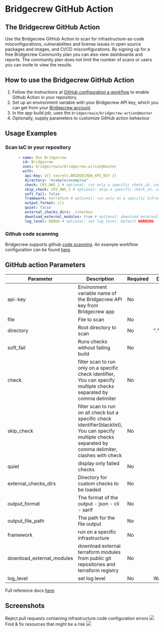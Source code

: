 # Bridgecrew GitHub Action

## The Bridgecrew GitHub Action

Use the Bridgecrew GitHub Action to scan for infrastructure-as-code misconfigurations, 
vulnerabilities and license issues in open source packages and images, and CI/CD misconfigurations.
By signing up for a free Bridgecrew Community plan you can also view dashboards and reports.
The community plan does not limit the number of scans or users you can invite to view the results.
​
## How to use the Bridgecrew GitHub Action

1. Follow the instructions at [GitHub configuration a workflow](https://help.github.com/en/actions/configuring-and-managing-workflows/configuring-a-workflow) to enable Github Action in your repository.
2. Set up an environment variable with your Bridgecrew API key, which you can get from your [Bridgecrew account](https://www.bridgecrew.cloud/integrations).
3. In the app build job, uses the `bridgecrewio/bridgecrew-action@master`
4. Optionally, supply parameters to customize GitHub action behaviour

## Usage Examples

### Scan IaC in your repository

```yaml
      - name: Run Bridgecrew
        id: Bridgecrew
        uses: bridgecrewio/bridgecrew-action@master
        with:
         api-key: ${{ secrets.BRIDGECREW_API_KEY }}
         directory: "example/examplea"
         check: CKV_AWS_1 # optional: run only a specific check_id. can be comma separated list
         skip_check: CKV_AWS_1 # optional: skip a specific check_id. can be comma separated list
         soft_fail: false
         framework: terraform # optional: run only on a specific infrastructure {cloudformation,terraform,kubernetes,all}
         output_format: cli
         quiet: false
         external_checks_dirs: ./checkov
         download_external_modules: true # optional: download external terraform modules from public git repositories and terraform registry
         log_level: DEBUG # optional: set log level. Default WARNING

```

### Github code scanning

Bridgecrew supports github [code scanning](https://docs.github.com/en/free-pro-team@latest/github/finding-security-vulnerabilities-and-errors-in-your-code/about-code-scanning).
An example workflow configuration can be found [here](examples/code_scanning.yml).

## GitHub action Parameters

| Parameter  | Description | Required | Default | Type |
| -----------| -------------------------------------------------------------------------------------------------------- | ------------- | ------------- | ------------- |
| api-key | Environment variable name of the Bridgecrew API key from Bridgecrew app | No |  | Secret parameter |
| file | File to scan | No |  | Input parameter |
| directory | Root directory to scan | No | "." | Input parameter |
| soft_fail | Runs checks without failing build | No | | Input parameters |
| check | filter scan to run only on a specific check identifier, You can specify multiple checks separated by comma delimiter | No |  | Input parameters |
| skip_check | filter scan to run on all check but a specific check identifier(blacklist), You can specify multiple checks separated by comma delimiter, clashes with check | No |  | Input parameters |
| quiet | display only failed checks | No |  | Input parameters |
| external_checks_dirs | Directory for custom checks to be loaded | No |  | Input parameters |
| output_format| The format of the output - json - cli - sarif | No |  | Input parameters |
| output_file_path | The path for the file output | No |  | Input parameters |
| framework | run on a specific infrastructure | No | | cloudformation,terraform,kubernetes,all |
| download_external_modules | download external terraform modules from public git repositories and terraform registry | No | |Input parameters |
| log_level | set log level | No | WARNING | Input parameters |

Full reference docs [here](https://docs.bridgecrew.io/docs/integrate-with-github-actions-v2).

## Screenshots

Reject pull requests containing infrastructure code configuration errors
![](resources/failed-action.png)
Find & fix resources that might be a risk
![](resources/problem-matcher.png)
